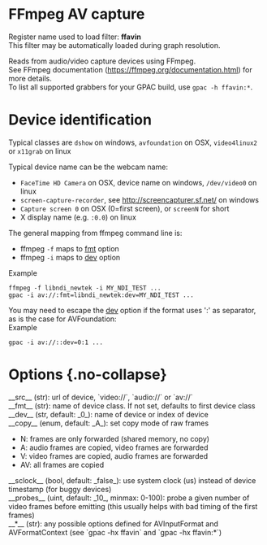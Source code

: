 <!-- automatically generated - do not edit, patch gpac/applications/gpac/gpac.c -->

# FFmpeg AV capture  
  
Register name used to load filter: __ffavin__  
This filter may be automatically loaded during graph resolution.  
  
Reads from audio/video capture devices using FFmpeg.  
See FFmpeg documentation (https://ffmpeg.org/documentation.html) for more details.  
To list all supported grabbers for your GPAC build, use `gpac -h ffavin:*`.  
  
# Device identification  
  
Typical classes are `dshow` on windows, `avfoundation` on OSX, `video4linux2` or `x11grab` on linux  
  
Typical device name can be the webcam name:  

- `FaceTime HD Camera` on OSX, device name on windows, `/dev/video0` on linux  
- `screen-capture-recorder`, see http://screencapturer.sf.net/ on windows  
- `Capture screen 0` on OSX (0=first screen), or `screenN` for short  
- X display name (e.g. `:0.0`) on linux  

  
The general mapping from ffmpeg command line is:  

- ffmpeg `-f` maps to [fmt](#fmt) option  
- ffmpeg `-i` maps to [dev](#dev) option  

  
Example
```
ffmpeg -f libndi_newtek -i MY_NDI_TEST ...  
gpac -i av://:fmt=libndi_newtek:dev=MY_NDI_TEST ...
```
  
  
You may need to escape the [dev](#dev) option if the format uses ':' as separator, as is the case for AVFoundation:  
Example
```
gpac -i av://::dev=0:1 ...
```
  
  

# Options  {.no-collapse}  
  
<div markdown class="option">  
<a id="src" data-level="basic">__src__</a> (str): url of device, `video://`, `audio://` or `av://`  
</div>  
<div markdown class="option">  
<a id="fmt" data-level="basic">__fmt__</a> (str): name of device class. If not set, defaults to first device class  
</div>  
<div markdown class="option">  
<a id="dev" data-level="basic">__dev__</a> (str, default: _0_): name of device or index of device  
</div>  
<div markdown class="option">  
<a id="copy">__copy__</a> (enum, default: _A_): set copy mode of raw frames  

- N: frames are only forwarded (shared memory, no copy)  
- A: audio frames are copied, video frames are forwarded  
- V: video frames are copied, audio frames are forwarded  
- AV: all frames are copied  
</div>  
  
<div markdown class="option">  
<a id="sclock">__sclock__</a> (bool, default: _false_): use system clock (us) instead of device timestamp (for buggy devices)  
</div>  
<div markdown class="option">  
<a id="probes">__probes__</a> (uint, default: _10_, minmax: 0-100): probe a given number of video frames before emitting (this usually helps with bad timing of the first frames)  
</div>  
<div markdown class="option">  
<a id="*" data-level="basic">__*__</a> (str): any possible options defined for AVInputFormat and AVFormatContext (see `gpac -hx ffavin` and `gpac -hx ffavin:*`)  
</div>  
  
